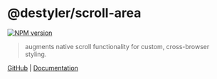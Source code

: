 # @destyler/scroll-area

[![NPM version](https://img.shields.io/npm/v/@destyler/scroll-area?color=a1b858&scroll-area=)](https://www.npmjs.com/package/@destyler/scroll-area)

> augments native scroll functionality for custom, cross-browser styling.

[GitHub](https://github.com/destyler/destyler) | [Documentation](https://destyler-dev.zeabur.app/)
